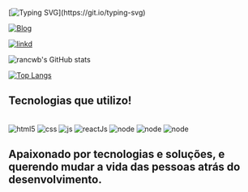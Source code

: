 
[![Typing SVG](https://readme-typing-svg.demolab.com/?lines=Olá,+Eu+Sou+Ranathan+Henrique!)](https://git.io/typing-svg)

[![Blog](https://img.shields.io/badge/Instagram-E4405F?style=for-the-badge&logo=instagram&logoColor=white)](https://www.instagram.com/rancwb/)

[![linkd](https://img.shields.io/badge/LinkedIn-0077B5?style=for-the-badge&logo=linkedin&logoColor=white)](https://www.linkedin.com/in/ranathan-henrique-708970206/)


![rancwb's GitHub stats](https://github-readme-stats.vercel.app/api?username=RanCwb&show_icons=true&theme=onedark)


[![Top Langs](https://github-readme-stats.vercel.app/api/top-langs/?username=anuraghazra&layout=compact)](https://github.com/anuraghazra/github-readme-stats)



## Tecnologias que utilizo!

<div style="diplay: inline_block"><br/>
    <img  alt="html5" src="https://img.shields.io/badge/HTML5-E34F26?style=for-the-badge&logo=html5&logoColor=white"/>
     <img  alt="css" src="https://img.shields.io/badge/CSS3-1572B6?style=for-the-badge&logo=css3&logoColor=white"/>
      <img a alt="js" src="https://img.shields.io/badge/JavaScript-F7DF1E?style=for-the-badge&logo=javascript&logoColor=black"/>
       <img  alt="reactJs" src="https://img.shields.io/badge/React-20232A?style=for-the-badge&logo=react&logoColor=61DAFB"/>
       <img  alt="node" src="https://img.shields.io/badge/Node.js-43853D?style=for-the-badge&logo=node.js&logoColor=white"/>
     <img  alt="node" src="https://img.shields.io/badge/TypeScript-007ACC?style=for-the-badge&logo=typescript&logoColor=white"/>
    <img  alt="node" src="https://img.shields.io/badge/GitHub-100000?style=for-the-badge&logo=github&logoColor=white"/>
    
</div>

## Apaixonado por tecnologias e soluções, e querendo mudar a vida das pessoas atrás do desenvolvimento.
